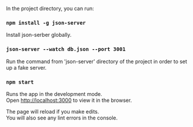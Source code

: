 In the project directory, you can run:

### `npm install -g json-server`

Install json-serber globally.

### `json-server --watch db.json --port 3001`

Run the command from 'json-server' directory of the project in order to set up a fake server.

### `npm start`

Runs the app in the development mode.\
Open [http://localhost:3000](http://localhost:3000) to view it in the browser.

The page will reload if you make edits.\
You will also see any lint errors in the console.
